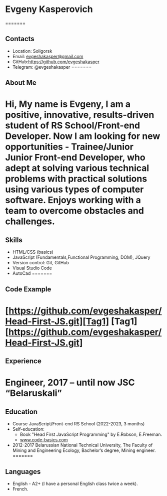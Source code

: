 # **Evgeny Kasperovich**
=======
## **Contacts**
* Location: Soligorsk
* Email: evgeshakasper@gmail.com
* GitHub:https://github.com/evgeshakasper
* Telegram: @evgeshakasper
=======
## **About Me**
Hi, My name is Evgeny, I am a positive, innovative, results-driven student of RS School/Front-end Developer. 
Now I am looking for new opportunities - Trainee/Junior Junior Front-end Developer, who adept at solving various technical problems with practical solutions using various types of computer software. Enjoys working with a team to overcome obstacles and challenges. 
=======
## **Skills**
* HTML/CSS (basics)
* JavaScript (Fundamentals,Functional Programming, DOM), JQuery    
* Version control: Git, GitHub
* Visual Studio Code
* AutoCad
=======
## **Code Example**
[https://github.com/evgeshakasper/Head-First-JS.git][Tag1]
[Tag1][https://github.com/evgeshakasper/Head-First-JS.git]
=======
## **Experience**
Engineer, 2017 – until now
JSC “Belaruskali”
=======
## **Education**
* Course JavaScript/Front-end
RS School (2022-2023, 3 months)
* Self-education:
    + Book "Head First JavaScript Programming" by E.Robson, E.Freeman.
    + www.code-basics.com
* 2012-2017 Belarussian National Technical University, The Faculty of Mining and Engineering Ecology, Bachelor’s degree, Mining engineer.
=======
## **Languages**
* English - А2+ (I have a personal English class twice a week).
* French.
